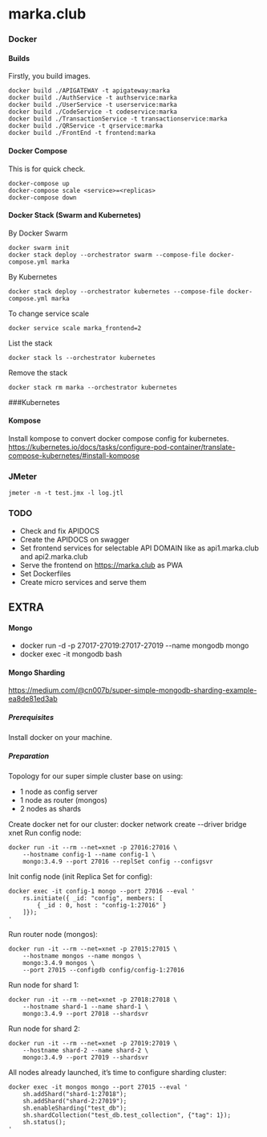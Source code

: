# marka.club

### Docker
#### Builds
Firstly, you build images.
```
docker build ./APIGATEWAY -t apigateway:marka
docker build ./AuthService -t authservice:marka
docker build ./UserService -t userservice:marka
docker build ./CodeService -t codeservice:marka
docker build ./TransactionService -t transactionservice:marka
docker build ./QRService -t qrservice:marka
docker build ./FrontEnd -t frontend:marka
```

#### Docker Compose
This is for quick check.
```
docker-compose up
docker-compose scale <service>=<replicas>
docker-compose down
```

#### Docker Stack (Swarm and Kubernetes)

By Docker Swarm
```
docker swarm init
docker stack deploy --orchestrator swarm --compose-file docker-compose.yml marka
```
By Kubernetes
```
docker stack deploy --orchestrator kubernetes --compose-file docker-compose.yml marka
```
To change service scale
```
docker service scale marka_frontend=2
```
List the stack
```
docker stack ls --orchestrator kubernetes
```
Remove the stack
```
docker stack rm marka --orchestrator kubernetes
```

###Kubernetes
#### Kompose
Install kompose to convert docker compose config for kubernetes.
https://kubernetes.io/docs/tasks/configure-pod-container/translate-compose-kubernetes/#install-kompose

### JMeter
```
jmeter -n -t test.jmx -l log.jtl 
```

### TODO
* Check and fix APIDOCS
* Create the APIDOCS on swagger
* Set frontend services for selectable API DOMAIN like as api1.marka.club and api2.marka.club
* Serve the frontend on https://marka.club as PWA
* Set Dockerfiles
* Create micro services and serve them

EXTRA
----
#### Mongo
* docker run -d -p 27017-27019:27017-27019 --name mongodb mongo
* docker exec -it mongodb bash

#### Mongo Sharding
https://medium.com/@cn007b/super-simple-mongodb-sharding-example-ea8de81ed3ab
##### Prerequisites
Install docker on your machine.
##### Preparation
Topology for our super simple cluster base on using:
* 1 node as config server
* 1 node as router (mongos)
* 2 nodes as shards

Create docker net for our cluster:
docker network create --driver bridge xnet
Run config node:
```
docker run -it --rm --net=xnet -p 27016:27016 \
    --hostname config-1 --name config-1 \
    mongo:3.4.9 --port 27016 --replSet config --configsvr
```
    
Init config node (init Replica Set for config):
```
docker exec -it config-1 mongo --port 27016 --eval '
    rs.initiate({ _id: "config", members: [
        { _id : 0, host : "config-1:27016" }
    ]});
'
```
Run router node (mongos):
```
docker run -it --rm --net=xnet -p 27015:27015 \
    --hostname mongos --name mongos \
    mongo:3.4.9 mongos \
    --port 27015 --configdb config/config-1:27016
```
    
Run node for shard 1:
```
docker run -it --rm --net=xnet -p 27018:27018 \
    --hostname shard-1 --name shard-1 \
    mongo:3.4.9 --port 27018 --shardsvr
```
    
Run node for shard 2:
```
docker run -it --rm --net=xnet -p 27019:27019 \
    --hostname shard-2 --name shard-2 \
    mongo:3.4.9 --port 27019 --shardsvr
```
    
All nodes already launched, it’s time to configure sharding cluster:
```
docker exec -it mongos mongo --port 27015 --eval '
    sh.addShard("shard-1:27018");
    sh.addShard("shard-2:27019");
    sh.enableSharding("test_db");
    sh.shardCollection("test_db.test_collection", {"tag": 1});
    sh.status();
'
```
